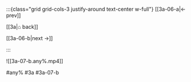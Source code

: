 :::{class="grid grid-cols-3 justify-around text-center w-full"}
[[3a-06-a|← prev]]

[[3a|⌂ back]]

[[3a-06-b|next →]]

:::

![[3a-07-b.any%.mp4]]

#any% #3a #3a-07-b